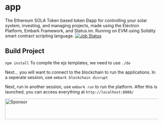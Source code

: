 # app
The Ethereum SOLA Token based token Ðapp for controlling your solar system, investing, and managing projects, made using the Electron Platform, Embark Framework, and Status.im. Runnng on EVM using Solidity smart contract scripting language.
[![Job Status](https://inspecode.rocro.com/badges/github.com/solariot/app/status?token=_4455AJS85fiY-DxkY2nQ2R3vCsWQAQZv6ERc9EnaGk)](https://inspecode.rocro.com/jobs/github.com/solariot/app/latest?completed=true)
## Build Project

```npm install```
To compile the ejs templates, we need to use ```./do```

Next... you will want to connect to the blockchain to run the applications. In a seperate session, use ```embark blockchain disrupt```

Next, run in another session, use ```embark run``` to run the platform. After this is launched, you can access everything at ```http://localhost:8000/```

<a target='_blank' rel='nofollow' href='https://app.codesponsor.io/link/biCCyDn9jFGbeFgwQXaNJZko/solariot/app'>
  <img alt='Sponsor' width='888' height='68' src='https://app.codesponsor.io/embed/biCCyDn9jFGbeFgwQXaNJZko/solariot/app.svg' />
</a>
